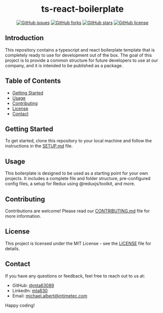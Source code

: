 <div align="center">

# ts-react-boilerplate

[![GitHub issues](https://img.shields.io/github/issues/mta63089/ts-react-boilerplate.svg)](https://github.com/mta63089/ts-react-boilerplate/issues)
[![GitHub forks](https://img.shields.io/github/forks/mta63089/ts-react-boilerplate.svg)](https://github.com/mta63089/ts-react-boilerplate/network)
[![GitHub stars](https://img.shields.io/github/stars/mta63089/ts-react-boilerplate.svg)](https://github.com/mta63089/ts-react-boilerplate/stargazers)
[![GitHub license](https://img.shields.io/github/license/mta63089/ts-react-boilerplate.svg)](https://github.com/mta63089/ts-react-boilerplate/blob/main/LICENSE)

</div>

## Introduction

This repository contains a typescript and react boilerplate template that is completely ready to use for development out of the box. The goal of this project is to provide a common structure for future developers to use at our company, and it is intended to be published as a package.

## Table of Contents

- [Getting Started](#getting-started)
- [Usage](#usage)
- [Contributing](#contributing)
- [License](#license)
- [Contact](#contact)

## Getting Started

To get started, clone this repository to your local machine and follow the instructions in the [SETUP.md](SETUP.md) file.

## Usage

This boilerplate is designed to be used as a starting point for your own projects. It includes a complete file and folder structure, pre-configured config files, a setup for Redux using @reduxjs/toolkit, and more.

## Contributing

Contributions are welcome! Please read our [CONTRIBUTING.md](CONTRIBUTING.md) file for more information.

## License

This project is licensed under the MIT License - see the [LICENSE](LICENSE) file for details.

## Contact

If you have any questions or feedback, feel free to reach out to us at:

- GitHub: [@mta63089](https://github.com/mta63089)
- LinkedIn: [mta630](https://www.linkedin.com/in/mta630/)
- Email: [michael.albert@intimetec.com](mailto:michael.albert@intimetec.com)

Happy coding!
